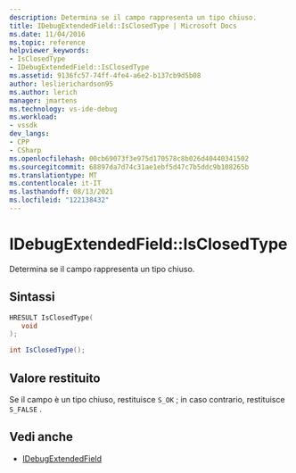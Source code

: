 ```yaml
---
description: Determina se il campo rappresenta un tipo chiuso.
title: IDebugExtendedField::IsClosedType | Microsoft Docs
ms.date: 11/04/2016
ms.topic: reference
helpviewer_keywords:
- IsClosedType
- IDebugExtendedField::IsClosedType
ms.assetid: 9136fc57-74ff-4fe4-a6e2-b137cb9d5b08
author: leslierichardson95
ms.author: lerich
manager: jmartens
ms.technology: vs-ide-debug
ms.workload:
- vssdk
dev_langs:
- CPP
- CSharp
ms.openlocfilehash: 00cb69073f3e975d170578c8b026d40440341502
ms.sourcegitcommit: 68897da7d74c31ae1ebf5d47c7b5ddc9b108265b
ms.translationtype: MT
ms.contentlocale: it-IT
ms.lasthandoff: 08/13/2021
ms.locfileid: "122138432"
---
```

# <a name="idebugextendedfieldisclosedtype"></a>IDebugExtendedField::IsClosedType
Determina se il campo rappresenta un tipo chiuso.

## <a name="syntax"></a>Sintassi

```cpp
HRESULT IsClosedType(
   void
);
```

```csharp
int IsClosedType();
```

## <a name="return-value"></a>Valore restituito
 Se il campo è un tipo chiuso, restituisce `S_OK` ; in caso contrario, restituisce `S_FALSE` .

## <a name="see-also"></a>Vedi anche
- [IDebugExtendedField](../../../extensibility/debugger/reference/idebugextendedfield.md)
